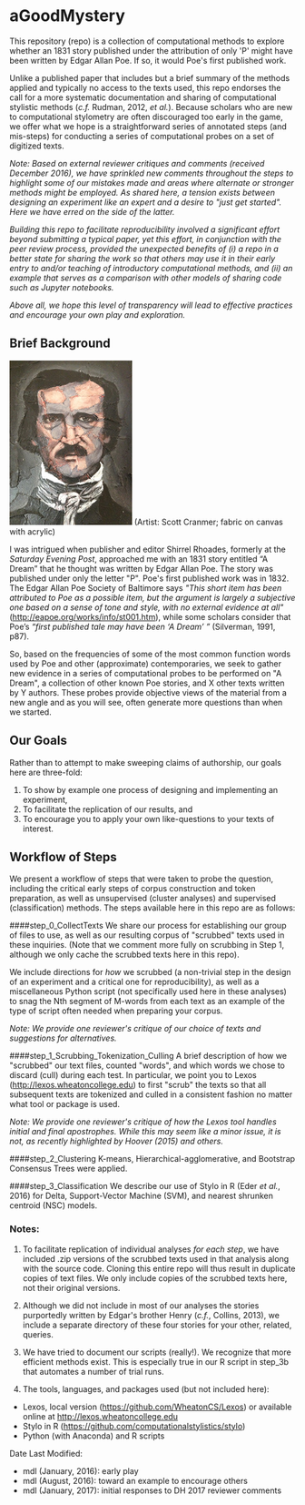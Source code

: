 # aGoodMystery
This repository (repo) is a collection of computational methods to explore whether an 1831 story
published under the attribution of only 'P' might have been written by Edgar Allan Poe.
If so, it would Poe's first published work.

Unlike a published paper that includes but a brief summary of the methods applied and typically no access to the texts used, this repo endorses the call for a more systematic documentation and sharing of computational stylistic methods (*c.f.* Rudman, 2012, *et al.*). Because scholars who are new to computational stylometry are often discouraged too early in the game, we offer what we hope is 
a straightforward series of annotated steps (and mis-steps) for conducting a series of computational probes on a set of digitized texts.

*Note: Based on external reviewer critiques and comments (received December 2016), we have sprinkled new comments throughout the steps to highlight some of our mistakes made and areas where alternate or stronger methods might be employed. As shared here, a tension exists between designing an experiment like an expert and a desire to "just get started". Here we have erred on the side of the latter.*

*Building this repo to facilitate reproducibility involved a significant effort beyond submitting a typical paper, yet this effort, in conjunction with the peer review process, provided the unexpected benefits of (i) a repo in a better state for sharing the work so that others may use it in their early entry to and/or teaching of introductory computational methods, and (ii) an example that serves as a comparison with other models of sharing code such as Jupyter notebooks.*

*Above all, we hope this level of transparency will lead to effective practices and encourage your own play and exploration.*

## Brief Background
![alt text](Poe.jpg "Artist: Scott Cranmer; fabric on canvas with acrylic")
(Artist: Scott Cranmer; fabric on canvas with acrylic)

I was intrigued when publisher and editor Shirrel Rhoades, formerly at the *Saturday Evening Post*, 
approached me with an 1831 story entitled “A Dream” that he thought was written by Edgar Allan Poe. 
The story was published under only the letter "P".
Poe's first published work was in 1832. The Edgar Allan Poe Society of Baltimore says 
*"This short item has been attributed to Poe as a possible item, but the argument is largely a 
subjective one based on a sense of tone and style, with no external evidence at all"*
(http://eapoe.org/works/info/st001.htm), while 
some scholars consider that Poe’s *“first published tale may have been ‘A Dream’ ”* (Silverman, 1991, p87). 

So, based on the frequencies of some of the most common function words used by Poe and other 
(approximate) contemporaries, 
we seek to gather new evidence in a series of computational probes 
to be performed on "A Dream", a collection
of other known Poe stories, and X other texts written by Y authors.
These probes provide objective views of the material from a new angle and as you will see, often generate more 
questions than when we started. 

## Our Goals
Rather than to attempt to make sweeping claims of authorship, our goals here are three-fold: 
1. To show by example one process of designing and implementing an experiment, 
2. To facilitate the replication of our results, and 
3. To encourage you to apply your own like-questions to your texts of interest.

## Workflow of Steps
We present a workflow of steps that were taken to probe the question, including the critical early steps of corpus construction and token preparation, as well as unsupervised (cluster analyses) and supervised (classification) methods. The steps available here
in this repo are as follows:

####step_0_CollectTexts
We share our process for establishing our group of files to use, 
as well as our resulting corpus of "scrubbed" texts used 
in these inquiries. (Note that we comment more fully
on scrubbing in Step 1, although we only cache the scrubbed texts here in this repo).

We include directions for *how* we scrubbed (a non-trivial step in the design of an experiment and a critical one for reproducibility), 
as well as a miscellaneous Python script (not specifically used here in these analyses) to snag the Nth segment of 
M-words from each text as an example of the type of script often needed when preparing your corpus.

*Note: We provide one reviewer's critique of our choice of texts and suggestions for alternatives.*

####step_1_Scrubbing_Tokenization_Culling
A brief description of how we "scrubbed" our text files, counted "words", and which words we chose to discard (cull) during each test.  In particular, we point you to 
Lexos (http://lexos.wheatoncollege.edu) to first "scrub" the texts so that all subsequent 
texts are tokenized and culled in a consistent fashion no matter what tool or package is used.

*Note: We provide one reviewer's critique of how the Lexos tool handles initial and final apostrophes. While this may seem like a minor issue, it is not, as recently highlighted by Hoover (2015) and others.* 

####step_2_Clustering
K-means, Hierarchical-agglomerative, and Bootstrap Consensus Trees were applied.

####step_3_Classification
We describe our use of Stylo in R (Eder *et al.*, 2016) for Delta, Support-Vector Machine (SVM), and nearest shrunken centroid (NSC) models.

### Notes:
1. To facilitate replication of individual analyses *for each step*, we have included .zip versions of
the scrubbed texts used in that analysis along with the source code. Cloning this entire repo will thus result
in duplicate copies of text files. We only include copies of the scrubbed texts here, not their original versions.

2. Although we did not include in most of our analyses the stories purportedly written by Edgar's brother Henry (*c.f.*, Collins, 2013), we include a separate directory of these four stories for your other, related, queries.

3. We have tried to document our scripts (really!).  We recognize that more efficient
methods exist. This is especially true in our R script in step_3b that automates a number
of trial runs. 

4. The tools, languages, and packages used (but not included here):
  - Lexos, local version (https://github.com/WheatonCS/Lexos) or available online at http://lexos.wheatoncollege.edu
  - Stylo in R (https://github.com/computationalstylistics/stylo)
  - Python (with Anaconda) and R scripts

Date Last Modified:
  - mdl (January, 2016): early play
  - mdl (August,  2016): toward an example to encourage others
  - mdl (January, 2017): initial responses to DH 2017 reviewer comments

